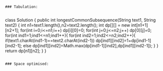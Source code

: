 ```
​
### Tabulation:
​
```
class Solution {
public int longestCommonSubsequence(String text1, String text2) {
int n1=text1.length(),n2=text2.length();
int dp[][] = new int[n1+1][n2+1];
for(int i=0;i<=n1;i++) dp[i][0]=0;
for(int j=0;j<=n2;j++) dp[0][j]=0;
for(int ind1=1;ind1<=n1;ind1++){
for(int ind2=1;ind2<=n2;ind2++){
if(text1.charAt(ind1-1)==text2.charAt(ind2-1))
dp[ind1][ind2]=1+dp[ind1-1][ind2-1];
else
dp[ind1][ind2]=Math.max(dp[ind1-1][ind2],dp[ind1][ind2-1]);
}
}
return dp[n1][n2];
}
}
```
​
### Space optimised:
​
```
​
```